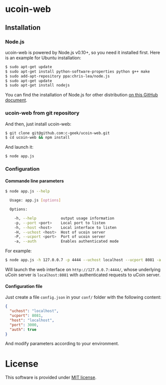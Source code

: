 # ucoin-web

## Installation

### Node.js

ucoin-web is powered by Node.js v0.10+, so you need it installed first. Here is an example for Ubuntu installation:

```bash
$ sudo apt-get update
$ sudo apt-get install python-software-properties python g++ make
$ sudo add-apt-repository ppa:chris-lea/node.js
$ sudo apt-get update
$ sudo apt-get install nodejs
```

You can find the installation of Node.js for other distribution [on this GitHub document](https://github.com/joyent/node/wiki/Installing-Node.js-via-package-manager).

### ucoin-web from git repository

And then, just install ucoin-web:

```bash
$ git clone git@github.com:c-geek/ucoin-web.git
$ cd ucoin-web && npm install
```

And launch it:

```bash
$ node app.js
```

### Configuration

#### Commande line parameters

```bash
$ node app.js --help

  Usage: app.js [options]

  Options:

    -h, --help           output usage information
    -p, --port <port>    Local port to listen
    -h, --host <host>    Local interface to listen
    -H, --uchost <host>  Host of ucoin server
    -P, --ucport <port>  Port of ucoin server
    -a, --auth           Enables authenticated mode
```

For example:

```bash
$ node app.js -h 127.0.0.7 -p 4444 --uchost localhost --ucport 8081 -a
```

Will launch the web interface on `http://127.0.0.7:4444/`, whose underlying uCoin server is `localhost:8081` with authenticated requests to uCoin server.

#### Configuration file

Just create a file `config.json` in your `conf/` folder with the following content:

```json
{
  "uchost": "localhost",
  "ucport": 8081,
  "host": "localhost",
  "port": 3000,
  "auth": true
}
```

And modify parameters according to your environment.

# License

This software is provided under [MIT license](https://raw.github.com/c-geek/ucoin/master/LICENSE).
